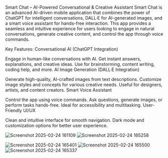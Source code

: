 Smart Chat – AI-Powered Conversational & Creative Assistant
Smart Chat is an advanced AI-driven mobile application that combines the power of ChatGPT for intelligent conversations, DALL·E for AI-generated images, and a smart voice assistant for hands-free interaction. This app provides a seamless and intuitive experience for users looking to engage in natural conversations, generate creative content, and control the app through voice commands.

Key Features:
Conversational AI (ChatGPT Integration)

Engage in human-like conversations with AI.
Get instant answers, explanations, and creative ideas.
Use for brainstorming, content writing, coding help, and more.
AI Image Generation (DALL·E Integration)

Generate high-quality, AI-crafted images from text descriptions.
Customize image styles and concepts for various creative needs.
Useful for designers, artists, and content creators.
Smart Voice Assistant

Control the app using voice commands.
Ask questions, generate images, or perform tasks hands-free.
Ideal for accessibility and multitasking.
User-Friendly UI/UX

Clean and intuitive interface for smooth navigation.
Dark mode and customization options for better user experience.

![Screenshot 2025-02-24 161109](https://github.com/user-attachments/assets/8845d6fc-ae3b-4f24-8904-5987d5c4c3b0)
![Screenshot 2025-02-24 165258](https://github.com/user-attachments/assets/533ea1ed-ebae-4c37-ace1-59fef4e74053)

![Screenshot 2025-02-24 165401](https://github.com/user-attachments/assets/1c7d4fd5-dfdd-413e-9390-19b0ad5b3087)
![Screenshot 2025-02-24 165500](https://github.com/user-attachments/assets/f0035aa6-2639-4e12-809b-3f159e3b47fe)
![Screenshot 2025-02-24 165337](https://github.com/user-attachments/assets/088b8905-5255-446c-8155-feb91335d597)
